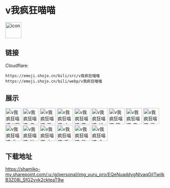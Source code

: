 # v我疯狂喵喵
<img src="https://emoji.shojo.cn/bili/src/v我疯狂喵喵/icon.png" width="50" height="50" alt="icon">

## 链接
Cloudflare:
```
https://emoji.shojo.cn/bili/src/v我疯狂喵喵
https://emoji.shojo.cn/bili/webp/v我疯狂喵喵
```
## 展示
<img src="https://emoji.shojo.cn/bili/src/v我疯狂喵喵/v我疯狂喵喵-V我50.png" width="50" height="50" alt="v我疯狂喵喵-V我50">
<img src="https://emoji.shojo.cn/bili/src/v我疯狂喵喵/v我疯狂喵喵-疯狂周四.png" width="50" height="50" alt="v我疯狂喵喵-疯狂周四">
<img src="https://emoji.shojo.cn/bili/src/v我疯狂喵喵/v我疯狂喵喵-干杯.png" width="50" height="50" alt="v我疯狂喵喵-干杯">
<img src="https://emoji.shojo.cn/bili/src/v我疯狂喵喵/v我疯狂喵喵-方张.png" width="50" height="50" alt="v我疯狂喵喵-方张">
<img src="https://emoji.shojo.cn/bili/src/v我疯狂喵喵/v我疯狂喵喵-花现你了.png" width="50" height="50" alt="v我疯狂喵喵-花现你了">
<img src="https://emoji.shojo.cn/bili/src/v我疯狂喵喵/v我疯狂喵喵-加油.png" width="50" height="50" alt="v我疯狂喵喵-加油">
<img src="https://emoji.shojo.cn/bili/src/v我疯狂喵喵/v我疯狂喵喵-辣哭辣.png" width="50" height="50" alt="v我疯狂喵喵-辣哭辣">
<img src="https://emoji.shojo.cn/bili/src/v我疯狂喵喵/v我疯狂喵喵-来了来了.png" width="50" height="50" alt="v我疯狂喵喵-来了来了">
<img src="https://emoji.shojo.cn/bili/src/v我疯狂喵喵/v我疯狂喵喵-泥好.png" width="50" height="50" alt="v我疯狂喵喵-泥好">
<img src="https://emoji.shojo.cn/bili/src/v我疯狂喵喵/v我疯狂喵喵-牛堡.png" width="50" height="50" alt="v我疯狂喵喵-牛堡">
<img src="https://emoji.shojo.cn/bili/src/v我疯狂喵喵/v我疯狂喵喵-挞挞开.png" width="50" height="50" alt="v我疯狂喵喵-挞挞开">
<img src="https://emoji.shojo.cn/bili/src/v我疯狂喵喵/v我疯狂喵喵-太棒了.png" width="50" height="50" alt="v我疯狂喵喵-太棒了">
<img src="https://emoji.shojo.cn/bili/src/v我疯狂喵喵/v我疯狂喵喵-玉玉了.png" width="50" height="50" alt="v我疯狂喵喵-玉玉了">
<img src="https://emoji.shojo.cn/bili/src/v我疯狂喵喵/v我疯狂喵喵-早上好.png" width="50" height="50" alt="v我疯狂喵喵-早上好">
<img src="https://emoji.shojo.cn/bili/src/v我疯狂喵喵/v我疯狂喵喵-今晚吃鸡.png" width="50" height="50" alt="v我疯狂喵喵-今晚吃鸡">

## 下载地址

https://shamiko-my.sharepoint.com/:u:/g/personal/img_yuru_pro/EQeNuaddygNIvaqGjlTwiIkB3Z08j_SfG2vvk2ckteaT9w